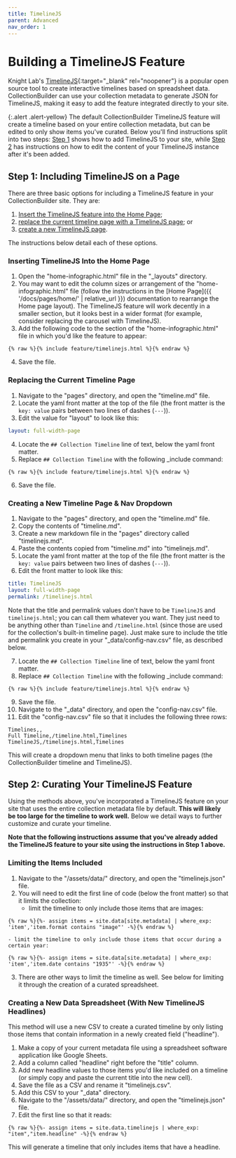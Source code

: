 ```yaml
---
title: TimelineJS
parent: Advanced
nav_order: 1
---
```


# Building a TimelineJS Feature

Knight Lab's [TimelineJS](http://timeline.knightlab.com/){:target="_blank" rel="noopener"} is a popular open source tool to create interactive timelines based on spreadsheet data. 
CollectionBuilder can use your collection metadata to generate JSON for TimelineJS, making it easy to add the feature integrated directly to your site.

{:.alert .alert-yellow}
The default CollectionBuilder TimelineJS feature will create a timeline based on your entire collection metadata, but can be edited to only show items you've curated. 
Below you'll find instructions split into two steps: [Step 1](#step-1-including-timelinejs-on-a-page) shows how to add TimelineJS to your site, while [Step 2](#step-2-curating-your-timeline) has instructions on how to edit the content of your TimelineJS instance after it's been added. 

## Step 1: Including TimelineJS on a Page

There are three basic options for including a TimelineJS feature in your CollectionBuilder site. They are:

1. [Insert the TimelineJS feature into the Home Page](#inserting-timelinejs-into-the-home-page); 
2. [replace the current timeline page with a TimelineJS page](#replacing-the-current-timeline-page); or 
3. [create a new TimelineJS page](#creating-a-new-timeline-page--nav-dropdown). 

The instructions below detail each of these options. 

### Inserting TimelineJS Into the Home Page

1. Open the "home-infographic.html" file in the "_layouts" directory. 
2. You may want to edit the column sizes or arrangement of the "home-infographic.html" file (follow the instructions in the [Home Page]({{ '/docs/pages/home/' | relative_url }}) documentation to rearrange the Home page layout). The TimelineJS feature will work decently in a smaller section, but it looks best in a wider format (for example, consider replacing the carousel with TimelineJS). 
3. Add the following code to the section of the "home-infographic.html" file in which you'd like the feature to appear:
``` 
{% raw %}{% include feature/timelinejs.html %}{% endraw %}
```
4. Save the file.

### Replacing the Current Timeline Page

1. Navigate to the "pages" directory, and open the "timeline.md" file.
2. Locate the yaml front matter at the top of the file (the front matter is the `key: value` pairs between two lines of dashes (`---`)).
3. Edit the value for "layout" to look like this:
```yaml
layout: full-width-page
```
4. Locate the `## Collection Timeline` line of text, below the yaml front matter. 
5. Replace `## Collection Timeline` with the following _include command:
``` 
{% raw %}{% include feature/timelinejs.html %}{% endraw %}
```
6. Save the file.

### Creating a New Timeline Page & Nav Dropdown

1. Navigate to the "pages" directory, and open the "timeline.md" file.
2. Copy the contents of "timeline.md".
3. Create a new markdown file in the "pages" directory called "timelinejs.md".
4. Paste the contents copied from "timeline.md" into "timelinejs.md".
5. Locate the yaml front matter at the top of the file (the front matter is the `key: value` pairs between two lines of dashes (`---`)).
6. Edit the front matter to look like this:
```yaml
title: TimelineJS
layout: full-width-page
permalink: /timelinejs.html
```
Note that the title and permalink values don't have to be `TimelineJS` and `timelinejs.html`; you can call them whatever you want. 
They just need to be anything other than `Timeline` and `/timeline.html` (since those are used for the collection's built-in timeline page).
Just make sure to include the title and permalink you create in your "_data/config-nav.csv" file, as described below.

7. Locate the `## Collection Timeline` line of text, below the yaml front matter. 
8. Replace `## Collection Timeline` with the following _include command:
``` 
{% raw %}{% include feature/timelinejs.html %}{% endraw %}
```
9. Save the file.
10. Navigate to the "_data" directory, and open the "config-nav.csv" file.
11. Edit the "config-nav.csv" file so that it includes the following three rows: 
```
Timelines,,
Full Timeline,/timeline.html,Timelines
TimelineJS,/timelinejs.html,Timelines
```
This will create a dropdown menu that links to both timeline pages (the CollectionBuilder timeline and TimelineJS). 

## Step 2: Curating Your TimelineJS Feature

Using the methods above, you've incorporated a TimelineJS feature on your site that uses the entire collection metadata file by default. 
**This will likely be too large for the timeline to work well.** 
Below we detail ways to further customize and curate your timeline. 

**Note that the following instructions assume that you've already added the TimelineJS feature to your site using the instructions in Step 1 above.**

### Limiting the Items Included

1. Navigate to the "/assets/data/" directory, and open the "timelinejs.json" file.
2. You will need to edit the first line of code (below the front matter) so that it limits the collection:
    - limit the timeline to only include those items that are images: 
``` 
{% raw %}{%- assign items = site.data[site.metadata] | where_exp: 'item','item.format contains "image"' -%}{% endraw %}
```
    - limit the timeline to only include those items that occur during a certain year:  
```
{% raw %}{%- assign items = site.data[site.metadata] | where_exp: 'item','item.date contains "1935"' -%}{% endraw %}
``` 
3. There are other ways to limit the timeline as well. See below for limiting it through the creation of a curated spreadsheet.

### Creating a New Data Spreadsheet (With New TimelineJS Headlines)

This method will use a new CSV to create a curated timeline by only listing those items that contain information in a newly created field ("headline").

1. Make a copy of your current metadata file using a spreadsheet software application like Google Sheets.
2. Add a column called "headline" right before the "title" column.
3. Add new headline values to those items you'd like included on a timeline (or simply copy and paste the current title into the new cell).
4. Save the file as a CSV and rename it "timelinejs.csv".
5. Add this CSV to your "_data" directory.
6. Navigate to the "/assets/data/" directory, and open the "timelinejs.json" file.
7. Edit the first line so that it reads:
```
{% raw %}{%- assign items = site.data.timelinejs | where_exp: "item","item.headline" -%}{% endraw %}
```

This will generate a timeline that only includes items that have a headline. 
